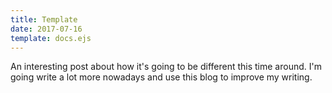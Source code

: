 ```yaml
---
title: Template
date: 2017-07-16
template: docs.ejs
---
```


An interesting post about how it's going to be different this time around. I'm going write a lot more nowadays and use this blog to improve my writing.